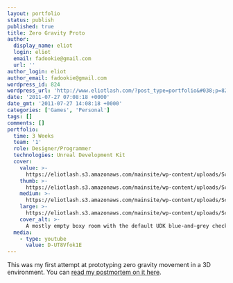 ```yaml
---
layout: portfolio
status: publish
published: true
title: Zero Gravity Proto
author:
  display_name: eliot
  login: eliot
  email: fadookie@gmail.com
  url: ''
author_login: eliot
author_email: fadookie@gmail.com
wordpress_id: 824
wordpress_url: 'http://www.eliotlash.com/?post_type=portfolio&#038;p=824'
date: '2011-07-27 07:08:18 +0000'
date_gmt: '2011-07-27 14:08:18 +0000'
categories: ['Games', 'Personal']
tags: []
comments: []
portfolio:
  time: 3 Weeks
  team: '1'
  role: Designer/Programmer
  technologies: Unreal Development Kit
  cover:
    value: >-
      https://eliotlash.s3.amazonaws.com/mainsite/wp-content/uploads/ScreenShot00011.png
    thumb: >-
      https://eliotlash.s3.amazonaws.com/mainsite/wp-content/uploads/ScreenShot00011-150x150.png
    medium: >-
      https://eliotlash.s3.amazonaws.com/mainsite/wp-content/uploads/ScreenShot00011-300x225.png
    large: >-
      https://eliotlash.s3.amazonaws.com/mainsite/wp-content/uploads/ScreenShot00011-1024x768.png
    cover_alt: >-
      A mostly empty boxy room with the default UDK blue-and-grey checkerboard texture. Inside are a couple of floating crates.
  media:
    - type: youtube
      value: D-UT8Vfok1E
---
```

<p>This was my first attempt at prototyping zero gravity movement in a 3D environment. You can <a title="Tales From The Back Burner: Zero Gravity Movement Game Prototype" href="http://www.eliotlash.com/2011/07/the-back-burner-zero-gravity-movement-game-prototype/">read my postmortem on it here</a>.</p>
